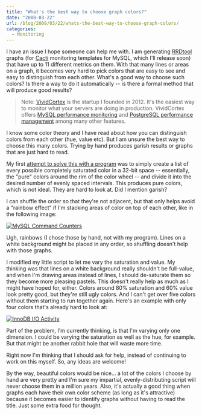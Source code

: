 ```yaml
---
title: "What's the best way to choose graph colors?"
date: "2008-03-22"
url: /blog/2008/03/22/whats-the-best-way-to-choose-graph-colors/
categories:
  - Monitoring
---
```

<p>I have an issue I hope someone can help me with.  I am generating <a href="http://oss.oetiker.ch/rrdtool/">RRDtool</a> graphs (for <a href="http://www.cacti.org/">Cacti</a> monitoring templates for MySQL, which I'll release soon) that have up to 11 different metrics on them.  With that many lines or areas on a graph, it becomes very hard to pick colors that are easy to see and easy to distinguish from each other.  What's a good way to choose such colors?  Is there a way to do it automatically -- is there a formal method that will produce good results?</p>

> Note: [VividCortex](https://vividcortex.com/) is the startup I founded in 2012. It's the easiest way to monitor what
> your servers are doing in production. VividCortex offers [MySQL performance
> monitoring](https://vividcortex.com/monitoring/mysql/) and [PostgreSQL
> performance management](https://vividcortex.com/monitoring/postgres/) among many
> other features.

<p>I know some color theory and I have read about how you can distinguish colors from each other (hue, value etc).  But I am unsure the best way to choose this many colors.  Trying by hand produces garish results or graphs that are just hard to read.</p>

<p>My first <a href="/media/2008/03/color-chooser.html">attempt to solve this with a program</a> was to simply create a list of every possible completely saturated color in a 32-bit space -- essentially, the "pure" colors around the rim of the color wheel -- and divide it into the desired number of evenly spaced intervals.  This produces pure colors, which is not ideal.  They are hard to look at.  Did I mention garish?</p>

<p>I can shuffle the order so that they're not adjacent, but that only helps avoid a "rainbow effect" if I'm stacking areas of color on top of each other, like in the following image:</p>

<p><a href='http://www.xaprb.com/media/2008/03/mysql_command_counters.png' title='MySQL Command Counters'><img src='http://www.xaprb.com/media/2008/03/mysql_command_counters.thumbnail.png' alt='MySQL Command Counters' /></a></p>

<p>Ugh, rainbows (I chose those by hand, not with my program).  Lines on a white background might be placed in any order, so shuffling doesn't help with those graphs.</p>

<p>I modified my little script to let me vary the saturation and value.  My thinking was that lines on a white background really shouldn't be full-value, and when I'm drawing areas instead of lines, I should de-saturate them so they become more pleasing pastels.  This doesn't really help as much as I might have hoped for, either.  Colors around 80% saturation and 60% value look pretty good, but they're still ugly colors.  And I can't get over five colors without them starting to run together again.  Here's an example with only four colors that's already hard to look at:</p>

<p><a href='http://www.xaprb.com/media/2008/03/innodb_io.png' title='InnoDB I/O Activity'><img src='http://www.xaprb.com/media/2008/03/innodb_io.thumbnail.png' alt='InnoDB I/O Activity' /></a></p>

<p>Part of the problem, I'm currently thinking, is that I'm varying only one dimension.  I could be varying the saturation as well as the hue, for example.  But that might be another rabbit hole that will waste more time.</p>

<p>Right now I'm thinking that I should ask for help, instead of continuing to work on this myself.  So, any ideas are welcome!</p>

<p>By the way, beautiful colors would be nice... a lot of the colors I choose by hand are very pretty and I'm sure my impartial, evenly-distributing script will never choose them in a million years.  Also, it's actually a good thing when graphs each have their own color scheme (as long as it's attractive) because it becomes easier to identify graphs without having to read the title.  Just some extra food for thought.</p>
